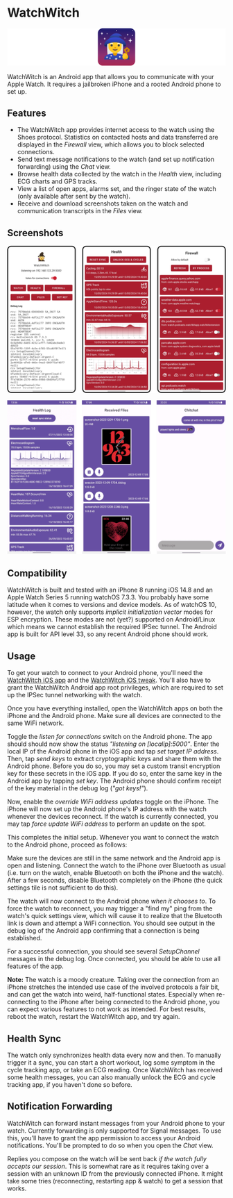 # WatchWitch

![WatchWitch icon](img/banner.png)

WatchWitch is an Android app that allows you to communicate with your Apple Watch. It requires a jailbroken iPhone and a rooted Android phone to set up.

## Features

* The WatchWitch app provides internet access to the watch using the Shoes protocol. Statistics on contacted hosts and data transferred are displayed in the *Firewall* view, which allows you to block selected connections.
* Send text message notifications to the watch (and set up notification forwarding) using the *Chat* view.
* Browse health data collected by the watch in the *Health* view, including ECG charts and GPS tracks.
* View a list of open apps, alarms set, and the ringer state of the watch (only available after sent by the watch).
* Receive and download screenshots taken on the watch and communication transcripts in the *Files* view.

## Screenshots

![Screenshots 1](img/screenshots-1.png)

![Screenshots 2](img/screenshots-2.png)

## Compatibility

WatchWitch is built and tested with an iPhone 8 running iOS 14.8 and an Apple Watch Series 5 running watchOS 7.3.3. You probably have some latitude when it comes to versions and device models. As of watchOS 10, however, the watch only supports _implicit initialization vector_ modes for ESP encryption. These modes are not (yet?) supported on Android/Linux which means we cannot establish the required IPSec tunnel. The Android app is built for API level 33, so any recent Android phone should work.

## Usage

To get your watch to connect to your Android phone, you'll need the [WatchWitch iOS app](https://github.com/rec0de/watchwitch-ios-companion) and the [WatchWitch iOS tweak](https://github.com/rec0de/watchwitch-ios). You'll also have to grant the WatchWitch Android app root privileges, which are required to set up the IPSec tunnel networking with the watch.

Once you have everything installed, open the WatchWitch apps on both the iPhone and the Android phone. Make sure all devices are connected to the same WiFi network.

Toggle the *listen for connections* switch on the Android phone. The app should should now show the status *"listening on [localip]:5000"*. Enter the local IP of the Android phone in the iOS app and tap *set target IP address*. Then, tap *send keys* to extract cryptographic keys and share them with the Android phone. Before you do so, you may set a custom transit encryption key for these secrets in the iOS app. If you do so, enter the same key in the Android app by tapping *set key*. The Android phone should confirm receipt of the key material in the debug log (*"got keys!"*).

Now, enable the *override WiFi address updates* toggle on the iPhone. The iPhone will now set up the Android phone's IP address with the watch whenever the devices reconnect. If the watch is currently connected, you may tap *force update WiFi address* to perform an update on the spot.

This completes the initial setup. Whenever you want to connect the watch to the Android phone, proceed as follows:

Make sure the devices are still in the same network and the Android app is open and listening. Connect the watch to the iPhone over Bluetooth as usual (i.e. turn on the watch, enable Bluetooth on both the iPhone and the watch). After a few seconds, disable Bluetooth completely on the iPhone (the quick settings tile is not sufficient to do this).

The watch will now connect to the Android phone *when it chooses to*. To force the watch to reconnect, you may trigger a "find my" ping from the watch's quick settings view, which will cause it to realize that the Bluetooth link is down and attempt a WiFi connection. You should see output in the debug log of the Android app confirming that a connection is being established.

For a successful connection, you should see several *SetupChannel* messages in the debug log. Once connected, you should be able to use all features of the app.

**Note:** The watch is a moody creature. Taking over the connection from an iPhone stretches the intended use case of the involved protocols a fair bit, and can get the watch into weird, half-functional states. Especially when re-connecting to the iPhone after being connected to the Android phone, you can expect various features to not work as intended. For best results, reboot the watch, restart the WatchWitch app, and try again.

## Health Sync

The watch only synchronizes health data every now and then. To manually trigger it a sync, you can start a short workout, log some symptom in the cycle tracking app, or take an ECG reading. Once WatchWitch has received some health messages, you can also manually unlock the ECG and cycle tracking app, if you haven't done so before.

## Notification Forwarding

WatchWitch can forward instant messages from your Android phone to your watch. Currently forwarding is only supported for Signal messages. To use this, you'll have to grant the app permission to access your Android notifications. You'll be prompted to do so when you open the *Chat* view. 

Replies you compose on the watch will be sent back *if the watch fully accepts our session*. This is somewhat rare as it requires taking over a session with an unknown ID from the previously connected iPhone. It might take some tries (reconnecting, restarting app & watch) to get a session that works.